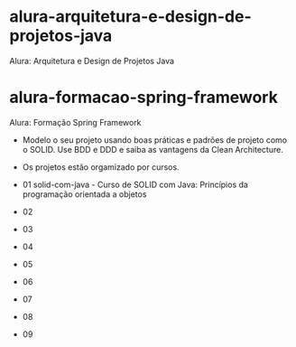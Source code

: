 # alura-arquitetura-e-design-de-projetos-java
Alura: Arquitetura e Design de Projetos Java


# alura-formacao-spring-framework
Alura: Formação Spring Framework
- Modelo o seu projeto usando boas práticas e padrões de projeto como o SOLID. Use BDD e DDD e saiba as vantagens da Clean Architecture.

- Os projetos estão orgamizado por cursos.
- 01 solid-com-java - Curso de SOLID com Java: Princípios da programação orientada a objetos
- 02 
- 03 
- 04 
- 05 
- 06 
- 07 
- 08 
- 09 

